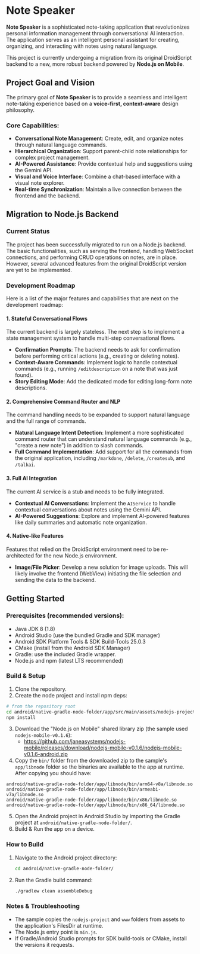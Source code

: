 # Note Speaker

**Note Speaker** is a sophisticated note-taking application that revolutionizes personal information management through conversational AI interaction. The application serves as an intelligent personal assistant for creating, organizing, and interacting with notes using natural language.

This project is currently undergoing a migration from its original DroidScript backend to a new, more robust backend powered by **Node.js on Mobile**.

## Project Goal and Vision

The primary goal of **Note Speaker** is to provide a seamless and intelligent note-taking experience based on a **voice-first, context-aware** design philosophy.

### Core Capabilities:
- **Conversational Note Management**: Create, edit, and organize notes through natural language commands.
- **Hierarchical Organization**: Support parent-child note relationships for complex project management.
- **AI-Powered Assistance**: Provide contextual help and suggestions using the Gemini API.
- **Visual and Voice Interface**: Combine a chat-based interface with a visual note explorer.
- **Real-time Synchronization**: Maintain a live connection between the frontend and the backend.

## Migration to Node.js Backend

### Current Status

The project has been successfully migrated to run on a Node.js backend. The basic functionalities, such as serving the frontend, handling WebSocket connections, and performing CRUD operations on notes, are in place. However, several advanced features from the original DroidScript version are yet to be implemented.

### Development Roadmap

Here is a list of the major features and capabilities that are next on the development roadmap:

#### 1. Stateful Conversational Flows

The current backend is largely stateless. The next step is to implement a state management system to handle multi-step conversational flows.

- **Confirmation Prompts**: The backend needs to ask for confirmation before performing critical actions (e.g., creating or deleting notes).
- **Context-Aware Commands**: Implement logic to handle contextual commands (e.g., running `/editdescription` on a note that was just found).
- **Story Editing Mode**: Add the dedicated mode for editing long-form note descriptions.

#### 2. Comprehensive Command Router and NLP

The command handling needs to be expanded to support natural language and the full range of commands.

- **Natural Language Intent Detection**: Implement a more sophisticated command router that can understand natural language commands (e.g., "create a new note") in addition to slash commands.
- **Full Command Implementation**: Add support for all the commands from the original application, including `/markdone`, `/delete`, `/createsub`, and `/talkai`.

#### 3. Full AI Integration

The current AI service is a stub and needs to be fully integrated.

- **Contextual AI Conversations**: Implement the `AIService` to handle contextual conversations about notes using the Gemini API.
- **AI-Powered Suggestions**: Explore and implement AI-powered features like daily summaries and automatic note organization.

#### 4. Native-like Features

Features that relied on the DroidScript environment need to be re-architected for the new Node.js environment.

- **Image/File Picker**: Develop a new solution for image uploads. This will likely involve the frontend (WebView) initiating the file selection and sending the data to the backend.

## Getting Started

### Prerequisites (recommended versions):
- Java JDK 8 (1.8)
- Android Studio (use the bundled Gradle and SDK manager)
- Android SDK Platform Tools & SDK Build-Tools 25.0.3
- CMake (install from the Android SDK Manager)
- Gradle: use the included Gradle wrapper.
- Node.js and npm (latest LTS recommended)

### Build & Setup

1. Clone the repository.
2. Create the node project and install npm deps:

```bash
# from the repository root
cd android/native-gradle-node-folder/app/src/main/assets/nodejs-project
npm install
```

3. Download the "Node.js on Mobile" shared library zip (the sample used `nodejs-mobile-v0.1.6`):
	 - https://github.com/janeasystems/nodejs-mobile/releases/download/nodejs-mobile-v0.1.6/nodejs-mobile-v0.1.6-android.zip
4. Copy the `bin/` folder from the downloaded zip to the sample's `app/libnode` folder so the binaries are available to the app at runtime. After copying you should have:

```text
android/native-gradle-node-folder/app/libnode/bin/arm64-v8a/libnode.so
android/native-gradle-node-folder/app/libnode/bin/armeabi-v7a/libnode.so
android/native-gradle-node-folder/app/libnode/bin/x86/libnode.so
android/native-gradle-node-folder/app/libnode/bin/x86_64/libnode.so
```

5. Open the Android project in Android Studio by importing the Gradle project at `android/native-gradle-node-folder/`.
6. Build & Run the app on a device.

### How to Build

1.  Navigate to the Android project directory:

    ```bash
    cd android/native-gradle-node-folder/
    ```

2.  Run the Gradle build command:

    ```bash
    ./gradlew clean assembleDebug
    ```

### Notes & Troubleshooting
- The sample copies the `nodejs-project` and `www` folders from assets to the application's FilesDir at runtime.
- The Node.js entry point is `min.js`.
- If Gradle/Android Studio prompts for SDK build-tools or CMake, install the versions it requests.